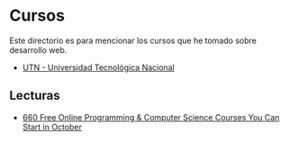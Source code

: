 # Cursos

Este directorio es para mencionar los cursos que he tomado sobre desarrollo web.

- [UTN - Universidad Tecnológica Nacional](/curso/utn/)

## Lecturas

- [660 Free Online Programming & Computer Science Courses You Can Start in October](https://medium.freecodecamp.org/660-free-online-programming-computer-science-courses-you-can-start-in-october-99725c056812)
